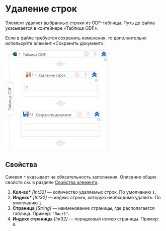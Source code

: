 # Удаление строк

Элемент удаляет выбранные строки из ODF-таблицы. Путь до файла указывается в контейнере «Таблица ODF».

Если в файле требуется сохранить изменения, то дополнительно используйте элемент «Сохранить документ».

![Элемент «Удаление строк»](../../../../resources/activities/extra/odf-oxml/table/odf-delete-rows.png)


## Свойства

Символ `*` указывает на обязательность заполнения. Описание общих свойств см. в разделе [Свойства элемента](https://docs.primo-rpa.ru/primo-rpa/primo-studio/process/elements#svoistva-elementa).

1. **Кол-во\*** *[Int32]* — количество удаляемых строк. По умолчанию `1`.
1. **Индекс\*** *[Int32]* — индекс строки, которую необходимо удалить. По умолчанию `1`.
1. **Страница** *[String]* — наименование страницы, где располагается таблица. Пример: `"Лист1"`.
1. **Индекс страницы** *[Int32]* — порядковый номер страницы. Пример: `0`.
